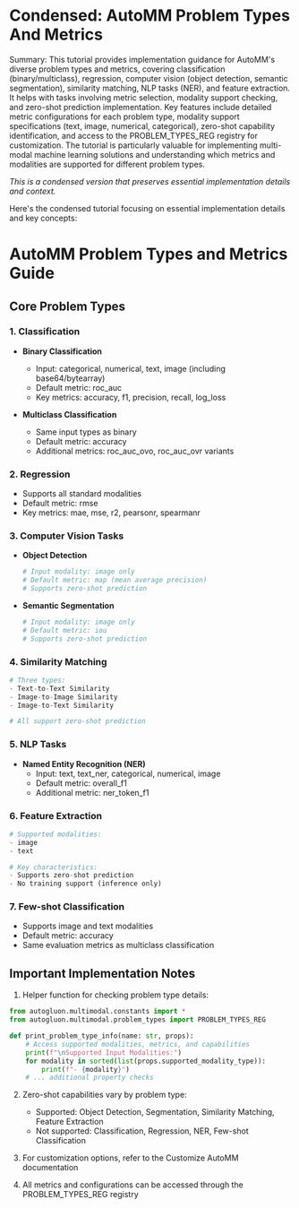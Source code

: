 # Condensed: AutoMM Problem Types And Metrics

Summary: This tutorial provides implementation guidance for AutoMM's diverse problem types and metrics, covering classification (binary/multiclass), regression, computer vision (object detection, semantic segmentation), similarity matching, NLP tasks (NER), and feature extraction. It helps with tasks involving metric selection, modality support checking, and zero-shot prediction implementation. Key features include detailed metric configurations for each problem type, modality support specifications (text, image, numerical, categorical), zero-shot capability identification, and access to the PROBLEM_TYPES_REG registry for customization. The tutorial is particularly valuable for implementing multi-modal machine learning solutions and understanding which metrics and modalities are supported for different problem types.

*This is a condensed version that preserves essential implementation details and context.*

Here's the condensed tutorial focusing on essential implementation details and key concepts:

# AutoMM Problem Types and Metrics Guide

## Core Problem Types

### 1. Classification
- **Binary Classification**
  - Input: categorical, numerical, text, image (including base64/bytearray)
  - Default metric: roc_auc
  - Key metrics: accuracy, f1, precision, recall, log_loss

- **Multiclass Classification**
  - Same input types as binary
  - Default metric: accuracy
  - Additional metrics: roc_auc_ovo, roc_auc_ovr variants

### 2. Regression
- Supports all standard modalities
- Default metric: rmse
- Key metrics: mae, mse, r2, pearsonr, spearmanr

### 3. Computer Vision Tasks
- **Object Detection**
  ```python
  # Input modality: image only
  # Default metric: map (mean average precision)
  # Supports zero-shot prediction
  ```

- **Semantic Segmentation**
  ```python
  # Input modality: image only
  # Default metric: iou
  # Supports zero-shot prediction
  ```

### 4. Similarity Matching
```python
# Three types:
- Text-to-Text Similarity
- Image-to-Image Similarity 
- Image-to-Text Similarity

# All support zero-shot prediction
```

### 5. NLP Tasks
- **Named Entity Recognition (NER)**
  - Input: text, text_ner, categorical, numerical, image
  - Default metric: overall_f1
  - Additional metric: ner_token_f1

### 6. Feature Extraction
```python
# Supported modalities:
- image
- text

# Key characteristics:
- Supports zero-shot prediction
- No training support (inference only)
```

### 7. Few-shot Classification
- Supports image and text modalities
- Default metric: accuracy
- Same evaluation metrics as multiclass classification

## Important Implementation Notes

1. Helper function for checking problem type details:
```python
from autogluon.multimodal.constants import *
from autogluon.multimodal.problem_types import PROBLEM_TYPES_REG

def print_problem_type_info(name: str, props):
    # Access supported modalities, metrics, and capabilities
    print(f"\nSupported Input Modalities:")
    for modality in sorted(list(props.supported_modality_type)):
        print(f"- {modality}")
    # ... additional property checks
```

2. Zero-shot capabilities vary by problem type:
   - Supported: Object Detection, Segmentation, Similarity Matching, Feature Extraction
   - Not supported: Classification, Regression, NER, Few-shot Classification

3. For customization options, refer to the Customize AutoMM documentation

4. All metrics and configurations can be accessed through the PROBLEM_TYPES_REG registry